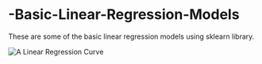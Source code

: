# -Basic-Linear-Regression-Models
These are some of the basic linear regression models using sklearn library.


![A Linear Regression Curve](https://th.bing.com/th/id/R9bb76ec2ace970a8bb4677b1c2ba1400?rik=8KxKwZ4Ns%2bMhsQ&riu=http%3a%2f%2f108.61.119.12%2fwp-content%2fuploads%2f2014%2f05%2fsimple-linear-regression.png&ehk=y9X2U7jO58I%2fnhD3xQ1QLyisvqLfBqR4NbWEX3rkoWU%3d&risl=&pid=ImgRaw)
